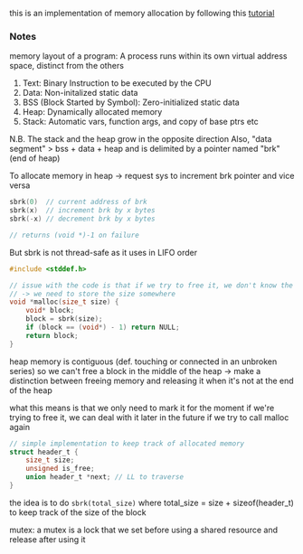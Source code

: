 this is an implementation of memory allocation by following this [tutorial](https://arjunsreedharan.org/post/148675821737/memory-allocators-101-write-a-simple-memory)

### Notes
memory layout of a program: A process runs within its own virtual address space, distinct from the others
1. Text: Binary Instruction to be executed by the CPU
2. Data: Non-initalized static data
3. BSS (Block Started by Symbol): Zero-initialized static data
4. Heap: Dynamically allocated memory
5. Stack: Automatic vars, function args, and copy of base ptrs etc

N.B. The stack and the heap grow in the opposite direction
Also, "data segment" > bss + data + heap and is delimited by a pointer named "brk" (end of heap)

To allocate memory in heap -> request sys to increment brk pointer and vice versa
```c
sbrk(0)  // current address of brk
sbrk(x)  // increment brk by x bytes
sbrk(-x) // decrement brk by x bytes

// returns (void *)-1 on failure
```

But sbrk is not thread-safe as it uses in LIFO order

```C
#include <stddef.h>

// issue with the code is that if we try to free it, we don't know the size of the block
// -> we need to store the size somewhere
void *malloc(size_t size) {
    void* block;
    block = sbrk(size);
    if (block == (void*) - 1) return NULL;
    return block;
}
```

heap memory is contiguous (def. touching or connected in an unbroken series) so we can't free a block in the middle of the heap 
-> make a distinction between freeing memory and releasing it when it's not at the end of the heap

what this means is that we only need to mark it for the moment if we're trying to free it, we can deal with it later
in the future if we try to call malloc again

```C
// simple implementation to keep track of allocated memory
struct header_t {
    size_t size;
    unsigned is_free;
    union header_t *next; // LL to traverse
}
```

the idea is to do `sbrk(total_size)` where total_size = size + sizeof(header_t) to keep track of the size of the block

mutex: a mutex is a lock that we set before using a shared resource and release after using it